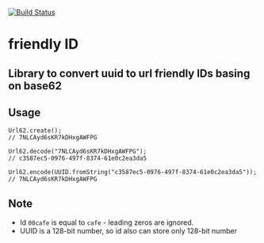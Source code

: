 [![Build Status](https://travis-ci.org/Devskiller/friendly-id.svg?branch=master)](https://travis-ci.org/Devskiller/friendly-id)

friendly ID
==

Library to convert uuid to url friendly IDs basing on base62
--

Usage
--

	Url62.create();
	// 7NLCAyd6sKR7kDHxgAWFPG

	Url62.decode("7NLCAyd6sKR7kDHxgAWFPG");
	// c3587ec5-0976-497f-8374-61e0c2ea3da5

	Url62.encode(UUID.fromString("c3587ec5-0976-497f-8374-61e0c2ea3da5"));
	// 7NLCAyd6sKR7kDHxgAWFPG

Note
--
	
* Id `00cafe` is equal to `cafe` - leading zeros are ignored.
* UUID is a 128-bit number, so id also can store only 128-bit number